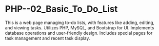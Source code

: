 # PHP--02_Basic_To_Do_List
This is a web page managing to-do lists, with features like adding, editing, and viewing tasks. Utilizes PHP, MySQL, and Bootstrap for UI. Implements database operations and user-friendly design. Includes special pages for task management and recent task display.

